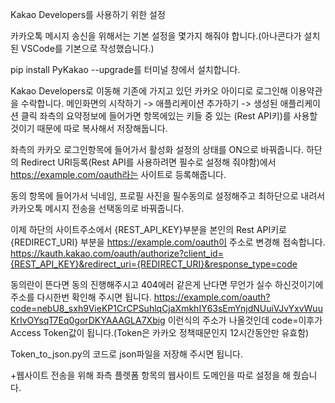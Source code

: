 Kakao Developers를 사용하기 위한 설정

카카오톡 메시지 송신을 위해서는 기본 설정을 몇가지 해줘야 합니다.(아나콘다가 설치된 VSCode를 기본으로 작성했습니다.)


pip install PyKakao --upgrade를 터미널 창에서 설치합니다.


Kakao Developers로 이동해 기존에 가지고 있던 카카오 아이디로 로그인해 이용약관을 수락합니다.
메인화면의 시작하기 -> 애플리케이션 추가하기 -> 생성된 애플리케이션 클릭
좌측의 요약정보에 들어가면 항목에있는 키들 중 있는 (Rest API키)를 사용할 것이기 때문에 따로 복사해서 저장해둡니다.


좌측의 카카오 로그인항목에 들어가서 활성화 설정의 상태를 ON으로 바꿔줍니다.
하단의 Redirect URI등록(Rest API를 사용하려면 필수로 설정해 줘야함)에서 https://example.com/oauth라는 사이트로 등록해줍니다.

동의 항목에 들어가서 닉네임, 프로필 사진을 필수동의로 설정해주고 최하단으로 내려서 카카오톡 메시지 전송을 선택동의로 바꿔줍니다.


이제 하단의 사이트주소에서 {REST_API_KEY}부분을 본인의 Rest API키로 {REDIRECT_URI} 부분을 https://example.com/oauth이 주소로 변경해 접속합니다.
https://kauth.kakao.com/oauth/authorize?client_id={REST_API_KEY}&redirect_uri={REDIRECT_URI}&response_type=code


동의란이 뜬다면 동의 진행해주시고 404에러 같은게 난다면 무언가 실수 하신것이기에 주소를 다시한번 확인해 주시면 됩니다.
https://example.com/oauth?code=nebU8_sxh9VieKP1CrCPSuhlqCjaXmkhIY63sEmYnjdNUuiVJvYxvWuuKrIvOYsqT7Eq0gorDKYAAAGLA7Xbig
이런식의 주소가 나올것인데 code=이후가 Access Token값이 됩니다.(Token은 카카오 정책때문인지 12시간동안만 유효함)

Token_to_json.py의 코드로 json파일을 저장해 주시면 됩니다.


+웹사이트 전송을 위해 좌측 플렛폼 항목의 웹사이트 도메인을 따로 설정을 해 줬습니다.
